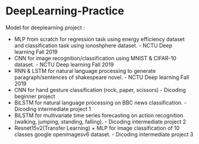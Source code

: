 # DeepLearning-Practice

Model for deeplearning project :
 - MLP from scratch for regression task using energy efficiency dataset and classification task using ionoshphere dataset. - NCTU Deep learning Fall 2019  
 - CNN for image recognition/classification using MNIST & CIFAR-10 dataset. - NCTU Deep learning Fall 2019 
 - RNN & LSTM for natural language processing to generate paragraph/sentences of shakespeare novel. - NCTU Deep learning Fall 2019 
 - CNN for hand gesture classification (rock, paper, scissors) - Dicoding beginner project
 - BiLSTM for natural language processing on BBC news classification. - Dicoding intermediate project 1
 - BiLSTM for multivariate time series forecasting on action recognition (walking, jumping, standing, falling). - Dicoding intermediate project 2
 - Resnet15v2(Transfer Learning) + MLP for image classification of 10 classes google openimagesv6 dataset. - Dicoding intermediate project 3
